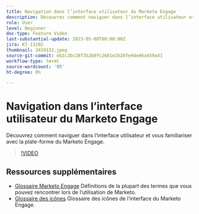 ```yaml
---
title: Navigation dans l’interface utilisateur du Marketo Engage
description: Découvrez comment naviguer dans l’interface utilisateur et vous familiariser avec la plate-forme du Marketo Engage.
role: User
level: Beginner
doc-type: Feature Video
last-substantial-update: 2023-05-08T00:00:00Z
jira: KT-13202
thumbnail: 3419131.jpeg
source-git-commit: eb2c2bc28f352b0fc2681e2b20fe94e86a459a41
workflow-type: tm+mt
source-wordcount: '95'
ht-degree: 0%

---
```



# Navigation dans l’interface utilisateur du Marketo Engage

Découvrez comment naviguer dans l’interface utilisateur et vous familiariser avec la plate-forme du Marketo Engage.

>[!VIDEO](https://video.tv.adobe.com/v/3419131/?learn=on)

## Ressources supplémentaires

* [Glossaire Marketo Engage](https://experienceleague.adobe.com/docs/marketo/using/getting-started-with-marketo/marketo-glossary.html?lang=en)
Définitions de la plupart des termes que vous pouvez rencontrer lors de l’utilisation de Marketo.
* [Glossaire des icônes](https://experienceleague.adobe.com/docs/marketo/using/product-docs/marketo-engage-modern-ux/icon-glossary.html?lang=en)
Glossaire des icônes de l’interface du Marketo Engage.
